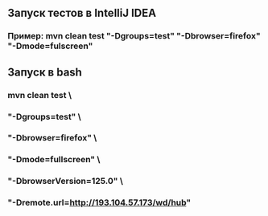 ## Запуск тестов в IntelliJ IDEA
### Пример: mvn clean test "-Dgroups=test" "-Dbrowser=firefox" "-Dmode=fulscreen"


## Запуск в bash
### mvn clean test \
### "-Dgroups=test" \
### "-Dbrowser=firefox" \
### "-Dmode=fullscreen" \
### "-DbrowserVersion=125.0" \
### "-Dremote.url=http://193.104.57.173/wd/hub"
